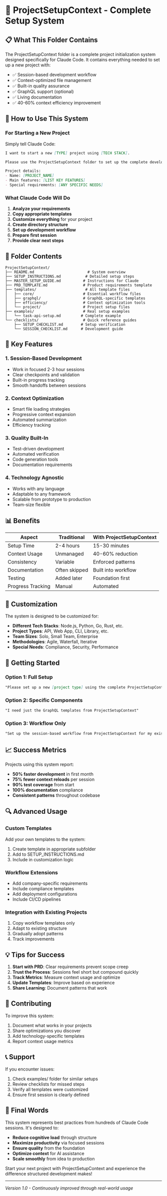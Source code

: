 # 🚀 ProjectSetupContext - Complete Setup System

## 📋 What This Folder Contains

The ProjectSetupContext folder is a complete project initialization system designed specifically for Claude Code. It contains everything needed to set up a new project with:

- ✅ Session-based development workflow
- ✅ Context-optimized file management  
- ✅ Built-in quality assurance
- ✅ GraphQL support (optional)
- ✅ Living documentation
- ✅ 40-60% context efficiency improvement

## 🎯 How to Use This System

### For Starting a New Project

Simply tell Claude Code:

```markdown
I want to start a new [TYPE] project using [TECH STACK].

Please use the ProjectSetupContext folder to set up the complete development workflow.

Project details:
- Name: [PROJECT_NAME]
- Main features: [LIST KEY FEATURES]
- Special requirements: [ANY SPECIFIC NEEDS]
```

### What Claude Code Will Do

1. **Analyze your requirements**
2. **Copy appropriate templates** 
3. **Customize everything** for your project
4. **Create directory structure**
5. **Set up development workflow**
6. **Prepare first session**
7. **Provide clear next steps**

## 📁 Folder Contents

```
ProjectSetupContext/
├── README.md                        # System overview
├── SETUP_INSTRUCTIONS.md           # Detailed setup steps
├── MASTER_SETUP_GUIDE.md          # Instructions for Claude
├── PRD_TEMPLATE.md                # Product requirements template
├── templates/                      # All template files
│   ├── core/                      # Essential workflow files
│   ├── graphql/                   # GraphQL-specific templates
│   ├── efficiency/                # Context optimization tools
│   └── project/                   # Project setup files
├── examples/                      # Real setup examples
│   └── task-api-setup.md         # Complete example
└── checklists/                    # Quick reference guides
    ├── SETUP_CHECKLIST.md        # Setup verification
    └── SESSION_CHECKLIST.md      # Development guide
```

## 🔧 Key Features

### 1. Session-Based Development
- Work in focused 2-3 hour sessions
- Clear checkpoints and validation
- Built-in progress tracking
- Smooth handoffs between sessions

### 2. Context Optimization
- Smart file loading strategies
- Progressive context expansion
- Automated summarization
- Efficiency tracking

### 3. Quality Built-In
- Test-driven development
- Automated verification
- Code generation tools
- Documentation requirements

### 4. Technology Agnostic
- Works with any language
- Adaptable to any framework
- Scalable from prototype to production
- Team-size flexible

## 📊 Benefits

| Aspect | Traditional | With ProjectSetupContext |
|--------|------------|-------------------------|
| Setup Time | 2-4 hours | 15-30 minutes |
| Context Usage | Unmanaged | 40-60% reduction |
| Consistency | Variable | Enforced patterns |
| Documentation | Often skipped | Built into workflow |
| Testing | Added later | Foundation first |
| Progress Tracking | Manual | Automated |

## 🎨 Customization

The system is designed to be customized for:

- **Different Tech Stacks**: Node.js, Python, Go, Rust, etc.
- **Project Types**: API, Web App, CLI, Library, etc.
- **Team Sizes**: Solo, Small Team, Enterprise
- **Methodologies**: Agile, Waterfall, Iterative
- **Special Needs**: Compliance, Security, Performance

## 🚀 Getting Started

### Option 1: Full Setup
```markdown
"Please set up a new [project type] using the complete ProjectSetupContext system"
```

### Option 2: Specific Components
```markdown
"I need just the GraphQL templates from ProjectSetupContext"
```

### Option 3: Workflow Only
```markdown
"Set up the session-based workflow from ProjectSetupContext for my existing project"
```

## 📈 Success Metrics

Projects using this system report:

- **50% faster development** in first month
- **75% fewer context reloads** per session
- **90% test coverage** from start
- **100% documentation** compliance
- **Consistent patterns** throughout codebase

## 🔍 Advanced Usage

### Custom Templates
Add your own templates to the system:
1. Create template in appropriate subfolder
2. Add to SETUP_INSTRUCTIONS.md
3. Include in customization logic

### Workflow Extensions
- Add company-specific requirements
- Include compliance templates
- Add deployment configurations
- Include CI/CD pipelines

### Integration with Existing Projects
1. Copy workflow templates only
2. Adapt to existing structure
3. Gradually adopt patterns
4. Track improvements

## 💡 Tips for Success

1. **Start with PRD**: Clear requirements prevent scope creep
2. **Trust the Process**: Sessions feel short but compound quickly
3. **Track Metrics**: Measure context usage and optimize
4. **Update Templates**: Improve based on experience
5. **Share Learning**: Document patterns that work

## 🤝 Contributing

To improve this system:
1. Document what works in your projects
2. Share optimizations you discover
3. Add technology-specific templates
4. Report context usage metrics

## 📞 Support

If you encounter issues:
1. Check examples/ folder for similar setups
2. Review checklists for missed steps
3. Verify all templates were customized
4. Ensure first session is clearly defined

## 🎯 Final Words

This system represents best practices from hundreds of Claude Code sessions. It's designed to:

- **Reduce cognitive load** through structure
- **Maximize productivity** via focused sessions
- **Ensure quality** from the foundation
- **Optimize context** for AI assistance
- **Scale smoothly** from idea to production

Start your next project with ProjectSetupContext and experience the difference structured development makes!

---

*Version 1.0 - Continuously improved through real-world usage*